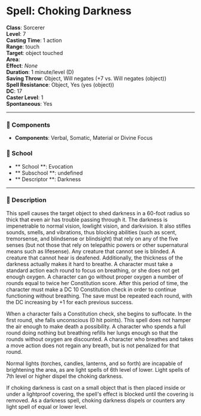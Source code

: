 
# Spell: Choking Darkness
**Class**: Sorcerer  
**Level**: 7  
**Casting Time**: 1 action  
**Range**: touch  
**Target**: object touched  
**Area**:   
**Effect**: _None_  
**Duration**: 1 minute/level (D)  
**Saving Throw**: Object, Will negates (+7 vs. Will negates (object))  
**Spell Resistance**: Object, Yes (yes (object))  
**DC**: 17  
**Caster Level**: 1  
**Spontaneous**: Yes

---

### 🔮 Components
- **Components**: Verbal, Somatic, Material or Divine Focus

### 🏫 School
- ** School **: Evocation
- ** Subschool **: undefined
- ** Descriptor **: Darkness
---

### 📜 Description
This spell causes the target object to shed darkness in a 60-foot radius so thick that even air has trouble passing through it. The darkness is impenetrable to normal vision, lowlight vision, and darkvision. It also stifles sounds, smells, and vibrations, thus blocking abilities (such as scent, tremorsense, and blindsense or blindsight) that rely on any of the five senses (but not those that rely on telepathic powers or other supernatural means such as lifesense). Any creature that cannot see is blinded. A creature that cannot hear is deafened. Additionally, the thickness of the darkness actually makes it hard to breathe. A character must take a standard action each round to focus on breathing, or she does not get enough oxygen. A character can go without proper oxygen a number of rounds equal to twice her Constitution score. After this period of time, the character must make a DC 10 Constitution check in order to continue functioning without breathing. The save must be repeated each round, with the DC increasing by +1 for each previous success.

When a character fails a Constitution check, she begins to suffocate. In the first round, she falls unconscious (0 hit points). This spell does not hamper the air enough to make death a possibility. A character who spends a full round doing nothing but breathing refills her lungs enough so that the rounds without oxygen are discounted. A character who breathes and takes a move action does not regain any breath, but is not penalized for that round.

Normal lights (torches, candles, lanterns, and so forth) are incapable of brightening the area, as are light spells of 6th level of lower. Light spells of 7th level or higher dispel the choking darkness.

If choking darkness is cast on a small object that is then placed inside or under a lightproof covering, the spell's effect is blocked until the covering is removed. As a darkness spell, choking darkness dispels or counters any light spell of equal or lower level.
